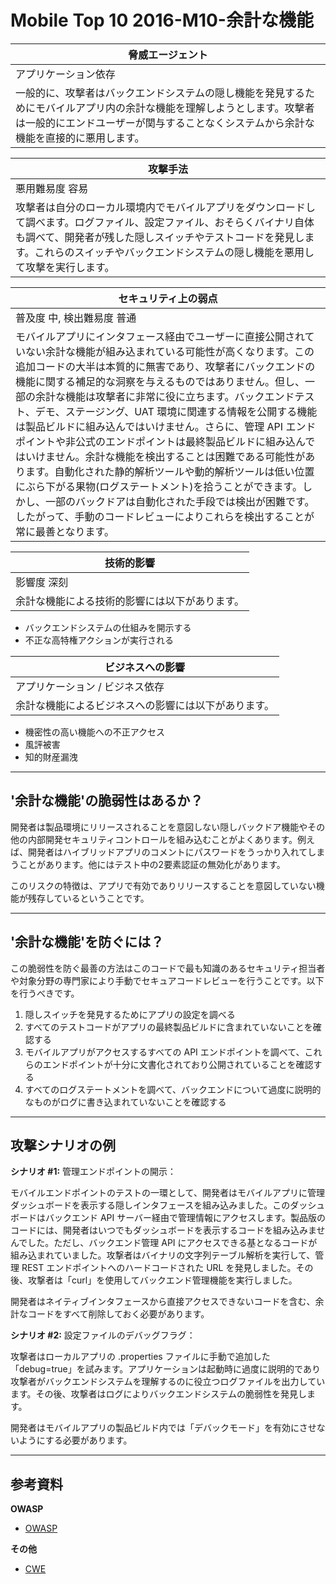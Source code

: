 # Mobile Top 10 2016-M10-余計な機能

| 脅威エージェント |
| --- |
| アプリケーション依存 |
| 一般的に、攻撃者はバックエンドシステムの隠し機能を発見するためにモバイルアプリ内の余計な機能を理解しようとします。攻撃者は一般的にエンドユーザーが関与することなくシステムから余計な機能を直接的に悪用します。 |

| 攻撃手法 |
| --- |
| 悪用難易度 容易 |
| 攻撃者は自分のローカル環境内でモバイルアプリをダウンロードして調べます。ログファイル、設定ファイル、おそらくバイナリ自体も調べて、開発者が残した隠しスイッチやテストコードを発見します。これらのスイッチやバックエンドシステムの隠し機能を悪用して攻撃を実行します。 |

| セキュリティ上の弱点 |
| --- |
| 普及度 中, 検出難易度 普通 |
| モバイルアプリにインタフェース経由でユーザーに直接公開されていない余計な機能が組み込まれている可能性が高くなります。この追加コードの大半は本質的に無害であり、攻撃者にバックエンドの機能に関する補足的な洞察を与えるものではありません。但し、一部の余計な機能は攻撃者に非常に役に立ちます。バックエンドテスト、デモ、ステージング、UAT 環境に関連する情報を公開する機能は製品ビルドに組み込んではいけません。さらに、管理 API エンドポイントや非公式のエンドポイントは最終製品ビルドに組み込んではいけません。余計な機能を検出することは困難である可能性があります。自動化された静的解析ツールや動的解析ツールは低い位置にぶら下がる果物(ログステートメント)を拾うことができます。しかし、一部のバックドアは自動化された手段では検出が困難です。したがって、手動のコードレビューによりこれらを検出することが常に最善となります。 |

| 技術的影響 |
| --- |
| 影響度 深刻 |
| 余計な機能による技術的影響には以下があります。 |

- バックエンドシステムの仕組みを開示する
- 不正な高特権アクションが実行される

| ビジネスへの影響 |
| --- |
| アプリケーション / ビジネス依存 |
| 余計な機能によるビジネスへの影響には以下があります。 |

- 機密性の高い機能への不正アクセス
- 風評被害
- 知的財産漏洩

---

## &#39;余計な機能&#39;の脆弱性はあるか？

開発者は製品環境にリリースされることを意図しない隠しバックドア機能やその他の内部開発セキュリティコントロールを組み込むことがよくあります。例えば、開発者はハイブリッドアプリのコメントにパスワードをうっかり入れてしまうことがあります。他にはテスト中の2要素認証の無効化があります。

このリスクの特徴は、アプリで有効でありリリースすることを意図していない機能が残存しているということです。

---

## &#39;余計な機能&#39;を防ぐには？

この脆弱性を防ぐ最善の方法はこのコードで最も知識のあるセキュリティ担当者や対象分野の専門家により手動でセキュアコードレビューを行うことです。以下を行うべきです。

1. 隠しスイッチを発見するためにアプリの設定を調べる
1. すべてのテストコードがアプリの最終製品ビルドに含まれていないことを確認する
1. モバイルアプリがアクセスするすべての API エンドポイントを調べて、これらのエンドポイントが十分に文書化されており公開されていることを確認する
1. すべてのログステートメントを調べて、バックエンドについて過度に説明的なものがログに書き込まれていないことを確認する

---

## 攻撃シナリオの例

**シナリオ #1:** 管理エンドポイントの開示：

モバイルエンドポイントのテストの一環として、開発者はモバイルアプリに管理ダッシュボードを表示する隠しインタフェースを組み込みました。このダッシュボードはバックエンド API サーバー経由で管理情報にアクセスします。製品版のコードには、開発者はいつでもダッシュボードを表示するコードを組み込みませんでした。ただし、バックエンド管理 API にアクセスできる基となるコードが組み込まれていました。攻撃者はバイナリの文字列テーブル解析を実行して、管理 REST エンドポイントへのハードコードされた URL を発見しました。その後、攻撃者は「curl」を使用してバックエンド管理機能を実行しました。

開発者はネイティブインタフェースから直接アクセスできないコードを含む、余計なコードをすべて削除しておく必要があります。

**シナリオ #2:** 設定ファイルのデバッグフラグ：

攻撃者はローカルアプリの .properties ファイルに手動で追加した「debug=true」を試みます。アプリケーションは起動時に過度に説明的であり攻撃者がバックエンドシステムを理解するのに役立つログファイルを出力しています。その後、攻撃者はログによりバックエンドシステムの脆弱性を発見します。

開発者はモバイルアプリの製品ビルド内では「デバックモード」を有効にさせないようにする必要があります。

---

## 参考資料

**OWASP**

- [OWASP](https://www.owasp.org)

**その他**

- [CWE](http://cwe.mitre.org)
